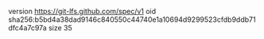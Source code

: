version https://git-lfs.github.com/spec/v1
oid sha256:b5bd4a38dad9146c840550c44740e1a10694d9299523cfdb9ddb71dfc4a7c97a
size 35
